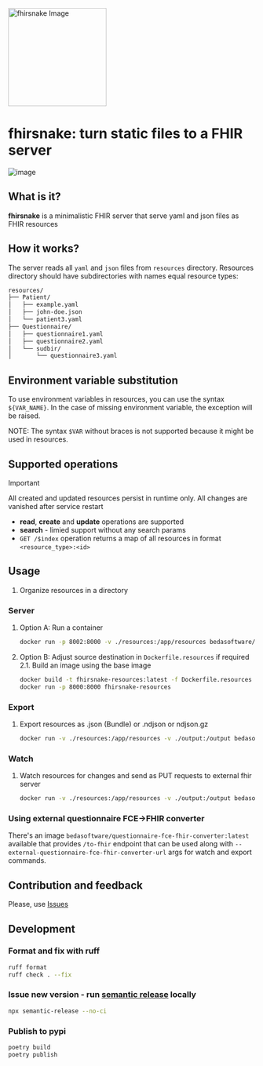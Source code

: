 <img src="https://github.com/beda-software/fhirsnake/raw/main/coral%20snake.webp" alt="fhirsnake Image" height="200">

# fhirsnake: turn static files to a FHIR server

![image](https://img.shields.io/badge/fastapi-109989?style=for-the-badge&logo=FASTAPI&logoColor=white)

## What is it?
**fhirsnake** is a minimalistic FHIR server that serve yaml and json files as FHIR resources

## How it works?
The server reads all `yaml` and `json` files from `resources` directory.
Resources directory should have subdirectories with names equal resource types:
```markdown
resources/
├── Patient/
│   ├── example.yaml
│   ├── john-doe.json
│   └── patient3.yaml
├── Questionnaire/
│   ├── questionnaire1.yaml
│   ├── questionnaire2.yaml
│   └── sudbir/
│       └── questionnaire3.yaml
```

## Environment variable substitution

To use environment variables in resources, you can use the syntax `${VAR_NAME}`.
In the case of missing environment variable, the exception will be raised.

NOTE: The syntax `$VAR` without braces is not supported because it might be used in resources.

## Supported operations
> [!IMPORTANT]
> All created and updated resources persist in runtime only. All changes are vanished after service restart

- **read**, **create** and **update** operations are supported
- **search** - limied support without any search params
- `GET /$index` operation returns a map of all resources in format `<resource_type>:<id>`


## Usage

1. Organize resources in a directory

### Server
1. Option A: Run a container
    ```bash
    docker run -p 8002:8000 -v ./resources:/app/resources bedasoftware/fhirsnake
    ```
2. Option B: Adjust source destination in `Dockerfile.resources` if required
2.1. Build an image using the base image
    ```bash
    docker build -t fhirsnake-resources:latest -f Dockerfile.resources .
    docker run -p 8000:8000 fhirsnake-resources 
    ```

### Export
1. Export resources as .json (Bundle) or .ndjson or ndjson.gz
    ```bash
    docker run -v ./resources:/app/resources -v ./output:/output bedasoftware/fhirsnake export --external-questionnaire-fce-fhir-converter-url=http://host.docker.internal:3000/to-fhir --output /output/seeds.ndjson.gz
    ```

### Watch
1. Watch resources for changes and send as PUT requests to external fhir server
    ```bash
    docker run -v ./resources:/app/resources -v ./output:/output bedasoftware/fhirsnake watch --external-fhir-server-url http://host.docker.internal:8080 --external-fhir-server-header "Authorization: Token token" --external-questionnaire-fce-fhir-converter-url=http://host.docker.internal:3000/to-fhir
    ```    

### Using external questionnaire FCE->FHIR converter

There's an image `bedasoftware/questionnaire-fce-fhir-converter:latest` available that provides `/to-fhir` endpoint that can be used along with `--external-questionnaire-fce-fhir-converter-url` args for watch and export commands.

   
## Contribution and feedback
Please, use [Issues](https://github.com/beda-software/fhirsnake/issues)


## Development

### Format and fix with ruff
   ```sh
   ruff format
   ruff check . --fix
   ```

### Issue new version - run [semantic release](https://semantic-release.gitbook.io/semantic-release/usage/installation) locally
   ```sh
   npx semantic-release --no-ci
   ```

### Publish to pypi
   ```sh
   poetry build
   poetry publish
   ```

